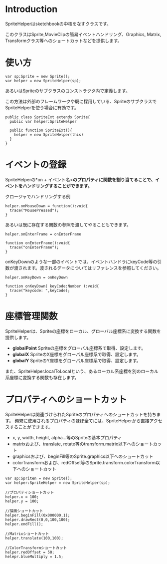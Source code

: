 # Introduction #

SpriteHelperはsketchbookの中核をなすクラスです。

このクラスはSprite,MovieClipの簡易イベントハンドリング、Graphics, Matrix, Transformクラス等へのショートカットなどを提供します。


# 使い方 #

```
var sp:Sprite = new Sprite();
var helper = new SpriteHelper(sp);
```

あるいはSpriteのサブクラスのコンストラクタ内で定義します。

この方法は外部のフレームワークや既に採用している、SpriteのサブクラスでSpriteHelperを使う場合に有効です。

```
public class SpriteExt extends Sprite{
  public var helper:SpriteHelper

  public function SpriteExt(){
    helper = new SpriteHelper(this)
  }
}
```


# イベントの登録 #

SpriteHelperの\*on + イベント名<**のプロパティに関数を割り当てることで、イベントをハンドリングすることができます。**

クロージャでハンドリングする例
```
helper.onMouseDown = function():void{
  trace("MousePressed");
}
```

あるいは既に存在する関数の参照を渡してやることもできます。
```
helper.onEnterFrame = onEnterFrame

function onEnterFrame():void{
  trace("onEnterFrame");
}
```

onKeyDownのような一部のイベントでは、イベントハンドラにkeyCode等の引数が渡されます。渡されるデータについてはリファレンスを参照してください。

```
helper.onKeyDown = onKeyDown

function onKeyDown( keyCode:Number ):void{
  trace("keycode: ",keyCode);
}
```


# 座標管理関数 #

SpriteHelperは、Spriteの座標をローカル、グローバル座標系に変換する関数を提供します。

  * **globalPoint** Spriteの座標をグローバル座標系で取得、設定します。
  * **globalX** SpriteのX座標をグローバル座標系で取得、設定します。
  * **globalY** SpriteのY座標をグローバル座標系で取得、設定します。

また、SpriteHelper.localToLocalという、あるローカル系座標を別のローカル系座標に変換する関数も存在します。


# プロパティへのショートカット #

SpriteHelperは関連づけられたSpriteのプロパティへのショートカットを持ちます。
頻繁に使用されるプロパティのほぼ全てには、SpriteHelperから直接アクセスすることができます。

  * x, y, width, height, alpha...等のSpriteの基本プロパティ
  * matrixおよび、translate, rotate等のtransform.matrix以下へのショートカット
  * graphicsおよび、beginFill等のSprite.graphics以下へのショートカット
  * colorTransformおよび、redOffset等のSprite.transform.colorTransform以下へのショートカット

```
var sp:Spriten = new Sprite();
var helper:SpriteHelper = new SpriteHelper(sp);

//プロパティショートカット
helper.x = 100;
helper.y = 100;

//描画ショートカット
helper.beginFill(0x000000,1);
helper.drawRect(0,0,100,100);
helper.endFill();

//Matrixショートカット
helper.translate(100,100);

//ColorTransformショートカット
helper.redOffset = 50;
helepr.blueMultiply = 1.5;
```